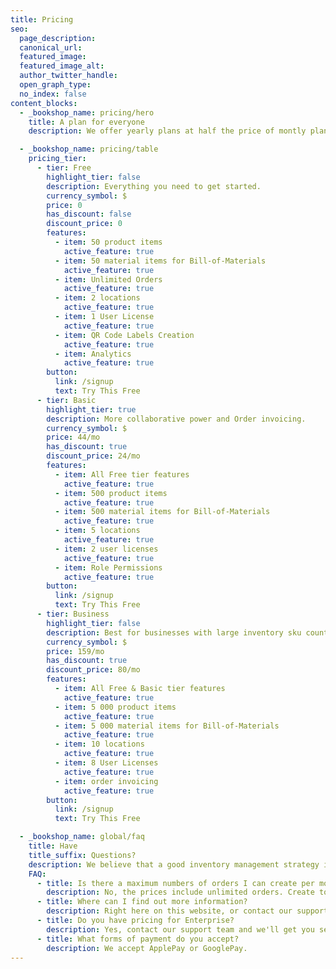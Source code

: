 ```yaml
---
title: Pricing
seo:
  page_description:
  canonical_url:
  featured_image:
  featured_image_alt:
  author_twitter_handle:
  open_graph_type:
  no_index: false
content_blocks:
  - _bookshop_name: pricing/hero
    title: A plan for everyone
    description: We offer yearly plans at half the price of montly plans! All prices on this page are in USD.

  - _bookshop_name: pricing/table
    pricing_tier:
      - tier: Free
        highlight_tier: false
        description: Everything you need to get started.
        currency_symbol: $
        price: 0
        has_discount: false
        discount_price: 0
        features:
          - item: 50 product items
            active_feature: true
          - item: 50 material items for Bill-of-Materials
            active_feature: true
          - item: Unlimited Orders
            active_feature: true
          - item: 2 locations
            active_feature: true
          - item: 1 User License
            active_feature: true
          - item: QR Code Labels Creation
            active_feature: true            
          - item: Analytics 
            active_feature: true
        button:
          link: /signup
          text: Try This Free
      - tier: Basic
        highlight_tier: true
        description: More collaborative power and Order invoicing.
        currency_symbol: $
        price: 44/mo
        has_discount: true
        discount_price: 24/mo
        features:
          - item: All Free tier features
            active_feature: true
          - item: 500 product items
            active_feature: true
          - item: 500 material items for Bill-of-Materials
            active_feature: true
          - item: 5 locations
            active_feature: true
          - item: 2 user licenses
            active_feature: true
          - item: Role Permissions
            active_feature: true
        button:
          link: /signup
          text: Try This Free
      - tier: Business
        highlight_tier: false
        description: Best for businesses with large inventory sku count
        currency_symbol: $
        price: 159/mo
        has_discount: true
        discount_price: 80/mo
        features:
          - item: All Free & Basic tier features
            active_feature: true
          - item: 5 000 product items
            active_feature: true
          - item: 5 000 material items for Bill-of-Materials
            active_feature: true
          - item: 10 locations
            active_feature: true
          - item: 8 User Licenses
            active_feature: true
          - item: order invoicing
            active_feature: true
        button:
          link: /signup
          text: Try This Free

  - _bookshop_name: global/faq
    title: Have
    title_suffix: Questions?
    description: We believe that a good inventory management strategy is the key to growth. So we’re helping you grow your business with tools and resources that make it easy.
    FAQ:
      - title: Is there a maximum numbers of orders I can create per month?
        description: No, the prices include unlimited orders. Create to your heart's content.
      - title: Where can I find out more information?
        description: Right here on this website, or contact our support team.
      - title: Do you have pricing for Enterprise?
        description: Yes, contact our support team and we'll get you set up on our Enterprise plan.
      - title: What forms of payment do you accept?
        description: We accept ApplePay or GooglePay.
---
```

